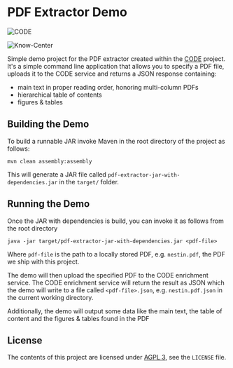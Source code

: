 # PDF Extractor Demo

![CODE](http://code-research.eu/wp-content/uploads/2012/06/code_logo.png)
   
![Know-Center](http://code-research.eu/wp-content/uploads/2012/04/knowcenter_logo_small.png)

Simple demo project for the PDF extractor created within the [CODE](http://code-research.eu/team) project. It's
a simple command line application that allows you to specify a PDF file, uploads it to the CODE service and
returns a JSON response containing:

  * main text in proper reading order, honoring multi-column PDFs
  * hierarchical table of contents
  * figures & tables

## Building the Demo
To build a runnable JAR invoke Maven in the root directory of the project as follows:

    mvn clean assembly:assembly
    
This will generate a JAR file called `pdf-extractor-jar-with-dependencies.jar` in the `target/` folder.

## Running the Demo
Once the JAR with dependencies is build, you can invoke it as follows from the root directory

    java -jar target/pdf-extractor-jar-with-dependencies.jar <pdf-file>
    
Where `pdf-file` is the path to a locally stored PDF, e.g. `nestin.pdf`, the PDF we ship with this project.

The demo will then upload the specified PDF to the CODE enrichment service. The CODE enrichment service will return
the result as JSON which the demo will write to a file called `<pdf-file>.json`, e.g. `nestin.pdf.json` in the
current working directory.

Additionally, the demo will output some data like the main text, the table of content and the figures & tables
found in the PDF

## License
The contents of this project are licensed under [AGPL 3](http://www.gnu.org/licenses/agpl-3.0.html), see the `LICENSE` 
file.
